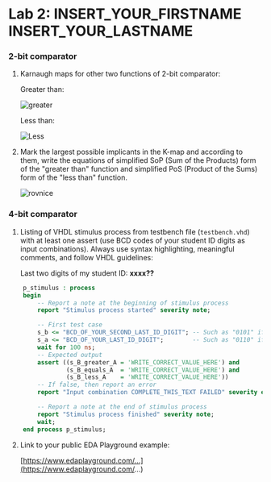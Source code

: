 # Lab 2: INSERT_YOUR_FIRSTNAME INSERT_YOUR_LASTNAME

### 2-bit comparator

1. Karnaugh maps for other two functions of 2-bit comparator:

   Greater than:

   ![greater](https://user-images.githubusercontent.com/95315728/219972914-ef380798-ca1d-4167-b6f7-c9a5fed4564a.jpg)

   Less than:

   ![Less](https://user-images.githubusercontent.com/95315728/219972929-7c364126-ab1a-44bd-9881-ee03b94f0fd2.jpg)

2. Mark the largest possible implicants in the K-map and according to them, write the equations of simplified SoP (Sum of the Products) form of the "greater than" function and simplified PoS (Product of the Sums) form of the "less than" function.

   ![rovnice](https://user-images.githubusercontent.com/95315728/219972939-bc633d37-40b4-457c-9f43-3dd7629d4a64.jpg)

### 4-bit comparator

1. Listing of VHDL stimulus process from testbench file (`testbench.vhd`) with at least one assert (use BCD codes of your student ID digits as input combinations). Always use syntax highlighting, meaningful comments, and follow VHDL guidelines:

   Last two digits of my student ID: **xxxx??**

```vhdl
    p_stimulus : process
    begin
        -- Report a note at the beginning of stimulus process
        report "Stimulus process started" severity note;

        -- First test case
        s_b <= "BCD_OF_YOUR_SECOND_LAST_ID_DIGIT"; -- Such as "0101" if ID = xxxx56
        s_a <= "BCD_OF_YOUR_LAST_ID_DIGIT";        -- Such as "0110" if ID = xxxx56
        wait for 100 ns;
        -- Expected output
        assert ((s_B_greater_A = 'WRITE_CORRECT_VALUE_HERE') and
                (s_B_equals_A  = 'WRITE_CORRECT_VALUE_HERE') and
                (s_B_less_A    = 'WRITE_CORRECT_VALUE_HERE'))
        -- If false, then report an error
        report "Input combination COMPLETE_THIS_TEXT FAILED" severity error;

        -- Report a note at the end of stimulus process
        report "Stimulus process finished" severity note;
        wait;
    end process p_stimulus;
```

2. Link to your public EDA Playground example:

   [https://www.edaplayground.com/...](https://www.edaplayground.com/...)
